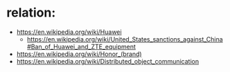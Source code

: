 # relation:
- https://en.wikipedia.org/wiki/Huawei
  - https://en.wikipedia.org/wiki/United_States_sanctions_against_China#Ban_of_Huawei_and_ZTE_equipment
- https://en.wikipedia.org/wiki/Honor_(brand)
- https://en.wikipedia.org/wiki/Distributed_object_communication
